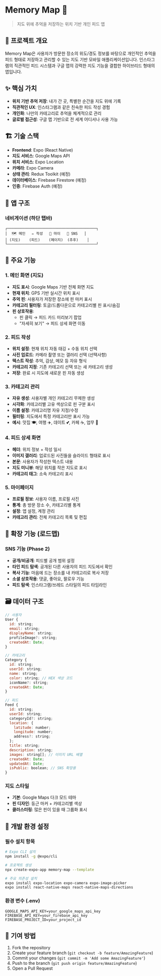 # Memory Map 📍
> 지도 위에 추억을 저장하는 위치 기반 개인 피드 앱

## 🎯 프로젝트 개요

Memory Map은 사용자가 방문한 장소의 위도/경도 정보를 바탕으로 개인적인 추억을 피드 형태로 저장하고 관리할 수 있는 지도 기반 모바일 애플리케이션입니다. 인스타그램의 직관적인 피드 시스템과 구글 맵의 강력한 지도 기능을 결합한 하이브리드 형태의 앱입니다.

## ✨ 핵심 가치

- **위치 기반 추억 저장**: 내가 간 곳, 특별한 순간을 지도 위에 기록
- **직관적인 UX**: 인스타그램과 같은 친숙한 피드 작성 경험
- **개인화**: 나만의 카테고리로 추억을 체계적으로 관리
- **글로벌 접근성**: 구글 맵 기반으로 전 세계 어디서나 사용 가능

## 🏗️ 기술 스택

- **Frontend**: Expo (React Native)
- **지도 서비스**: Google Maps API
- **위치 서비스**: Expo Location
- **카메라**: Expo Camera
- **상태 관리**: Redux Toolkit (예정)
- **데이터베이스**: Firebase Firestore (예정)
- **인증**: Firebase Auth (예정)

## 📱 앱 구조

### 네비게이션 (하단 탭바)
```
┌─────────────────────────────────────────┐
│  🗺️ 메인   ✏️ 작성   👤 마이   📱 SNS   │
│ (지도)    (피드)    (페이지)  (추후)    │
└─────────────────────────────────────────┘
```

## 🎨 주요 기능

### 1. 메인 화면 (지도)
- **지도 표시**: Google Maps 기반 전체 화면 지도
- **현재 위치**: GPS 기반 실시간 위치 표시
- **추억 핀**: 사용자가 저장한 장소에 핀 마커 표시
- **카테고리 필터링**: 토글/드롭다운으로 카테고리별 핀 표시/숨김
- **핀 상호작용**:
  - 핀 클릭 → 피드 카드 미리보기 팝업
  - "자세히 보기" → 피드 상세 화면 이동

### 2. 피드 작성
- **위치 설정**: 현재 위치 자동 태깅 + 수동 위치 선택
- **사진 업로드**: 카메라 촬영 또는 갤러리 선택 (선택사항)
- **텍스트 작성**: 추억, 감상, 메모 등 자유 형식
- **카테고리 지정**: 기존 카테고리 선택 또는 새 카테고리 생성
- **저장**: 완료 시 지도에 새로운 핀 자동 생성

### 3. 카테고리 관리
- **자유 생성**: 사용자별 개인 카테고리 무제한 생성
- **시각화**: 카테고리별 고유 색상으로 핀 구분 표시
- **이름 설정**: 카테고리명 자유 지정/수정
- **필터링**: 지도에서 특정 카테고리만 표시 가능
- **예시**: 맛집 🍽️, 여행 ✈️, 데이트 💕, 카페 ☕, 업무 💼

### 4. 피드 상세 화면
- **헤더**: 위치 정보 + 작성 일시
- **이미지 갤러리**: 업로드된 사진들을 슬라이드 형태로 표시
- **본문**: 사용자가 작성한 텍스트 내용
- **지도 미니뷰**: 해당 위치를 작은 지도로 표시
- **카테고리 태그**: 소속 카테고리 표시

### 5. 마이페이지
- **프로필 정보**: 사용자 이름, 프로필 사진
- **통계**: 총 방문 장소 수, 카테고리별 통계
- **설정**: 앱 설정, 계정 관리
- **카테고리 관리**: 전체 카테고리 목록 및 편집

## 🚀 확장 기능 (로드맵)

### SNS 기능 (Phase 2)
- **공개/비공개**: 피드별 공개 범위 설정
- **타인 피드 탐색**: 공개된 다른 사용자의 피드 지도에서 확인
- **복사 기능**: 마음에 드는 장소를 내 카테고리로 복사 저장
- **소셜 상호작용**: 댓글, 좋아요, 팔로우 기능
- **피드 탐색**: 인스타그램/쓰레드 스타일의 피드 타임라인

## 🗃️ 데이터 구조

```javascript
// 사용자
User {
  id: string;
  email: string;
  displayName: string;
  profileImage?: string;
  createdAt: Date;
}

// 카테고리  
Category {
  id: string;
  userId: string;
  name: string;
  color: string; // HEX 색상 코드
  iconName?: string;
  createdAt: Date;
}

// 피드
Feed {
  id: string;
  userId: string;
  categoryId?: string;
  location: {
    latitude: number;
    longitude: number;
    address?: string;
  };
  title: string;
  description: string;
  images: string[]; // 이미지 URL 배열
  createdAt: Date;
  updatedAt: Date;
  isPublic: boolean; // SNS 확장용
}
```


### 지도 스타일
- **기본**: Google Maps 다크 모드 테마
- **핀 디자인**: 둥근 마커 + 카테고리별 색상
- **클러스터링**: 많은 핀이 있을 때 그룹화 표시

## 🔧 개발 환경 설정

### 필수 설치 항목
```bash
# Expo CLI 설치
npm install -g @expo/cli

# 프로젝트 생성
npx create-expo-app memory-map --template

# 주요 의존성 설치
expo install expo-location expo-camera expo-image-picker
expo install react-native-maps react-native-maps-directions
```

### 환경 변수 (.env)
```
GOOGLE_MAPS_API_KEY=your_google_maps_api_key
FIREBASE_API_KEY=your_firebase_api_key
FIREBASE_PROJECT_ID=your_project_id
```


## 🤝 기여 방법

1. Fork the repository
2. Create your feature branch (`git checkout -b feature/AmazingFeature`)
3. Commit your changes (`git commit -m 'Add some AmazingFeature'`)
4. Push to the branch (`git push origin feature/AmazingFeature`)
5. Open a Pull Request
